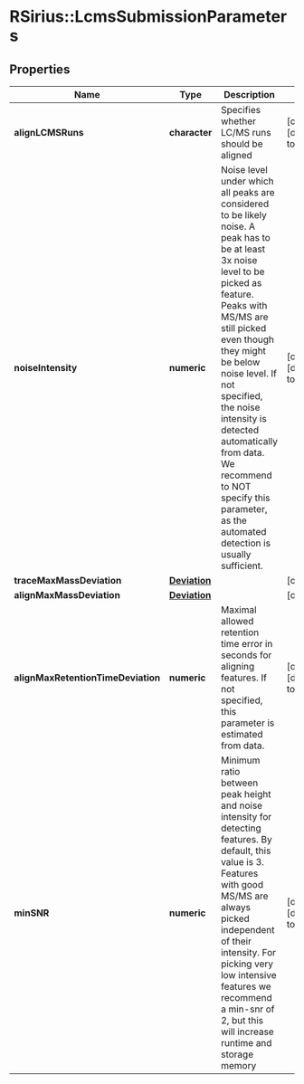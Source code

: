 # RSirius::LcmsSubmissionParameters


## Properties
Name | Type | Description | Notes
------------ | ------------- | ------------- | -------------
**alignLCMSRuns** | **character** | Specifies whether LC/MS runs should be aligned | [optional] [default to TRUE] 
**noiseIntensity** | **numeric** | Noise level under which all peaks are considered to be likely noise. A peak has to be at least 3x noise level  to be picked as feature. Peaks with MS/MS are still picked even though they might be below noise level.  If not specified, the noise intensity is detected automatically from data. We recommend to NOT specify  this parameter, as the automated detection is usually sufficient. | [optional] [default to -1] 
**traceMaxMassDeviation** | [**Deviation**](Deviation.md) |  | [optional] 
**alignMaxMassDeviation** | [**Deviation**](Deviation.md) |  | [optional] 
**alignMaxRetentionTimeDeviation** | **numeric** | Maximal allowed retention time error in seconds for aligning features. If not specified, this parameter is estimated from data. | [optional] [default to -1] 
**minSNR** | **numeric** | Minimum ratio between peak height and noise intensity for detecting features. By default, this value is 3. Features with good MS/MS are always picked independent of their intensity. For picking very low intensive features we recommend a min-snr of 2, but this will increase runtime and storage memory | [optional] [default to 3] 


